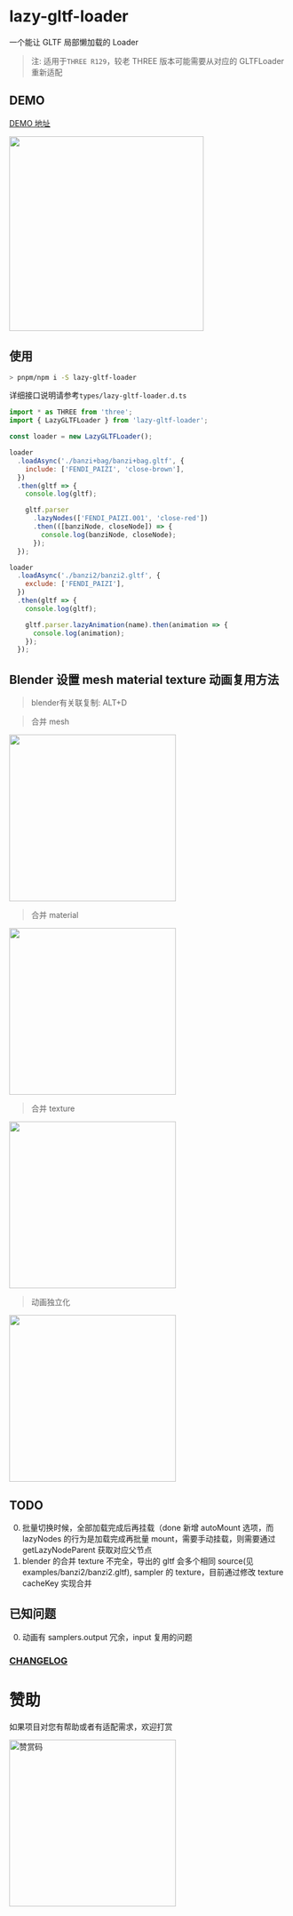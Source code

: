 # lazy-gltf-loader

一个能让 GLTF 局部懒加载的 Loader

> 注: 适用于`THREE R129`，较老 THREE 版本可能需要从对应的 GLTFLoader 重新适配

## DEMO

[DEMO 地址](https://deepkolos.github.io/lazy-gltf-loader/examples/index.html)

<img
  src="https://raw.githubusercontent.com/deepkolos/lazy-gltf-loader/master/demo.gif"
  width="350"
  alt=""
/>

## 使用

```sh
> pnpm/npm i -S lazy-gltf-loader
```

详细接口说明请参考`types/lazy-gltf-loader.d.ts`

```js
import * as THREE from 'three';
import { LazyGLTFLoader } from 'lazy-gltf-loader';

const loader = new LazyGLTFLoader();

loader
  .loadAsync('./banzi+bag/banzi+bag.gltf', {
    include: ['FENDI_PAIZI', 'close-brown'],
  })
  .then(gltf => {
    console.log(gltf);

    gltf.parser
      .lazyNodes(['FENDI_PAIZI.001', 'close-red'])
      .then(([banziNode, closeNode]) => {
        console.log(banziNode, closeNode);
      });
  });

loader
  .loadAsync('./banzi2/banzi2.gltf', {
    exclude: ['FENDI_PAIZI'],
  })
  .then(gltf => {
    console.log(gltf);

    gltf.parser.lazyAnimation(name).then(animation => {
      console.log(animation);
    });
  });
```

## Blender 设置 mesh material texture 动画复用方法

> blender有关联复制: ALT+D

> 合并 mesh

<img
  src="https://raw.githubusercontent.com/deepkolos/lazy-gltf-loader/master/docs/blender_share_mesh.jpg"
  width="300"
  alt=""
/>

> 合并 material

<img
  src="https://raw.githubusercontent.com/deepkolos/lazy-gltf-loader/master/docs/blender_share_material.jpg"
  width="300"
  alt=""
/>

> 合并 texture

<img
  src="https://raw.githubusercontent.com/deepkolos/lazy-gltf-loader/master/docs/blender_share_texture.jpg"
  width="300"
  alt=""
/>

> 动画独立化

<img
  src="https://raw.githubusercontent.com/deepkolos/lazy-gltf-loader/master/docs/blender_independent_animation.jpg"
  width="300"
  alt=""
/>

## TODO

0. 批量切换时候，全部加载完成后再挂载（done 新增 autoMount 选项，而 lazyNodes 的行为是加载完成再批量 mount，需要手动挂载，则需要通过 getLazyNodeParent 获取对应父节点
1. blender 的合并 texture 不完全，导出的 gltf 会多个相同 source(见 examples/banzi2/banzi2.gltf), sampler 的 texture，目前通过修改 texture cacheKey 实现合并

## 已知问题

0. 动画有 samplers.output 冗余，input 复用的问题

### [CHANGELOG](https://github.com/deepkolos/lazy-gltf-loader/blob/master/CHANGELOG.md)

# 赞助

如果项目对您有帮助或者有适配需求，欢迎打赏

<img src="https://upload-images.jianshu.io/upload_images/252050-d3d6bfdb1bb06ddd.png?imageMogr2/auto-orient/strip%7CimageView2/2/w/1240" alt="赞赏码" width="300">
